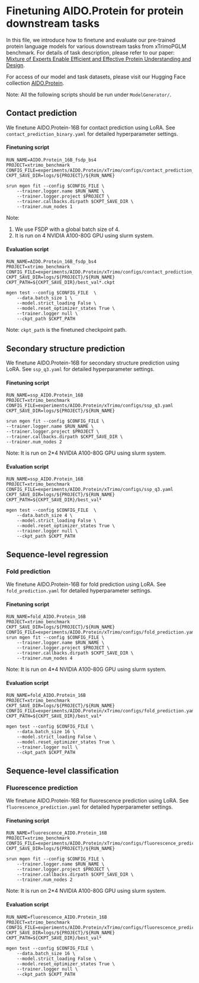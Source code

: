 # Finetuning AIDO.Protein for protein downstream tasks

In this file, we introduce how to finetune and evaluate our pre-trained protein language models for various downstream tasks from xTrimoPGLM benchmark. For details of task description, please refer to our paper: [Mixture of Experts Enable Efficient and Effective Protein Understanding and Design](https://www.biorxiv.org/content/10.1101/2024.11.29.625425v1).

For access of our model and task datasets, please visit our Hugging Face collection [AIDO.Protein](https://huggingface.co/collections/genbio-ai/aidoprotein-6747522bc86c9ee23472b703).

Note: All the following scripts should be run under `ModelGenerator/`.

## Contact prediction
We finetune AIDO.Protein-16B for contact prediction using LoRA. See `contact_prediction_binary.yaml` for detailed hyperparameter settings. 

#### Finetuning script
```shell
RUN_NAME=AIDO.Protein_16B_fsdp_bs4
PROJECT=xtrimo_benchmark
CONFIG_FILE=experiments/AIDO.Protein/xTrimo/configs/contact_prediction_binary.yaml
CKPT_SAVE_DIR=logs/${PROJECT}/${RUN_NAME}

srun mgen fit --config $CONFIG_FILE \
    --trainer.logger.name $RUN_NAME \
    --trainer.logger.project $PROJECT \
    --trainer.callbacks.dirpath $CKPT_SAVE_DIR \
    --trainer.num_nodes 1
```
Note: 
1. We use FSDP with a global batch size of 4.
2. It is run on 4 NVIDIA A100-80G GPU using slurm system.

#### Evaluation script
```shell
RUN_NAME=AIDO.Protein_16B_fsdp_bs4
PROJECT=xtrimo_benchmark
CONFIG_FILE=experiments/AIDO.Protein/xTrimo/configs/contact_prediction_binary.yaml
CKPT_SAVE_DIR=logs/${PROJECT}/${RUN_NAME}
CKPT_PATH=${CKPT_SAVE_DIR}/best_val*.ckpt

mgen test --config $CONFIG_FILE  \
    --data.batch_size 1 \
    --model.strict_loading False \
    --model.reset_optimizer_states True \
    --trainer.logger null \
    --ckpt_path $CKPT_PATH
```
Note: `ckpt_path` is the finetuned checkpoint path.


## Secondary structure prediction
We finetune AIDO.Protein-16B for secondary structure prediction using LoRA. See `ssp_q3.yaml` for detailed hyperparameter settings. 

#### Finetuning script
```shell
RUN_NAME=ssp_AIDO.Protein_16B
PROJECT=xtrimo_benchmark
CONFIG_FILE=experiments/AIDO.Protein/xTrimo/configs/ssp_q3.yaml
CKPT_SAVE_DIR=logs/${PROJECT}/${RUN_NAME}

srun mgen fit --config $CONFIG_FILE \
--trainer.logger.name $RUN_NAME \
--trainer.logger.project $PROJECT \
--trainer.callbacks.dirpath $CKPT_SAVE_DIR \
--trainer.num_nodes 2
```
Note: It is run on 2*4 NVIDIA A100-80G GPU using slurm system.

#### Evaluation script
```shell
RUN_NAME=ssp_AIDO.Protein_16B
PROJECT=xtrimo_benchmark
CONFIG_FILE=experiments/AIDO.Protein/xTrimo/configs/ssp_q3.yaml
CKPT_SAVE_DIR=logs/${PROJECT}/${RUN_NAME}
CKPT_PATH=${CKPT_SAVE_DIR}/best_val*

mgen test --config $CONFIG_FILE  \
    --data.batch_size 4 \
    --model.strict_loading False \
    --model.reset_optimizer_states True \
    --trainer.logger null \
    --ckpt_path $CKPT_PATH
```


## Sequence-level regression

### Fold prediction
We finetune AIDO.Protein-16B for fold prediction using LoRA. See `fold_prediction.yaml` for detailed hyperparameter settings. 

#### Finetuning script
```shell
RUN_NAME=fold_AIDO.Protein_16B
PROJECT=xtrimo_benchmark
CKPT_SAVE_DIR=logs/${PROJECT}/${RUN_NAME}
CONFIG_FILE=experiments/AIDO.Protein/xTrimo/configs/fold_prediction.yaml
srun mgen fit --config $CONFIG_FILE \
    --trainer.logger.name $RUN_NAME \
    --trainer.logger.project $PROJECT \
    --trainer.callbacks.dirpath $CKPT_SAVE_DIR \
    --trainer.num_nodes 4
```
Note: It is run on 4*4 NVIDIA A100-80G GPU using slurm system.

#### Evaluation script
```shell
RUN_NAME=fold_AIDO.Protein_16B
PROJECT=xtrimo_benchmark
CKPT_SAVE_DIR=logs/${PROJECT}/${RUN_NAME}
CONFIG_FILE=experiments/AIDO.Protein/xTrimo/configs/fold_prediction.yaml
CKPT_PATH=${CKPT_SAVE_DIR}/best_val*

mgen test --config $CONFIG_FILE \
    --data.batch_size 16 \
    --model.strict_loading False \
    --model.reset_optimizer_states True \
    --trainer.logger null \
    --ckpt_path $CKPT_PATH
```


## Sequence-level classification

### Fluorescence prediction
We finetune AIDO.Protein-16B for fluorescence prediction using LoRA. See `fluorescence_prediction.yaml` for detailed hyperparameter settings. 

#### Finetuning script
```shell
RUN_NAME=fluorescence_AIDO.Protein_16B
PROJECT=xtrimo_benchmark
CONFIG_FILE=experiments/AIDO.Protein/xTrimo/configs/fluorescence_prediction.yaml
CKPT_SAVE_DIR=logs/${PROJECT}/${RUN_NAME}

srun mgen fit --config $CONFIG_FILE \
    --trainer.logger.name $RUN_NAME \
    --trainer.logger.project $PROJECT \
    --trainer.callbacks.dirpath $CKPT_SAVE_DIR \
    --trainer.num_nodes 2
```
Note: It is run on 2*4 NVIDIA A100-80G GPU using slurm system.

#### Evaluation script
```shell
RUN_NAME=fluorescence_AIDO.Protein_16B
PROJECT=xtrimo_benchmark
CONFIG_FILE=experiments/AIDO.Protein/xTrimo/configs/fluorescence_prediction.yaml
CKPT_SAVE_DIR=logs/${PROJECT}/${RUN_NAME}
CKPT_PATH=${CKPT_SAVE_DIR}/best_val*

mgen test --config $CONFIG_FILE \
    --data.batch_size 16 \
    --model.strict_loading False \
    --model.reset_optimizer_states True \
    --trainer.logger null \
    --ckpt_path $CKPT_PATH
```
